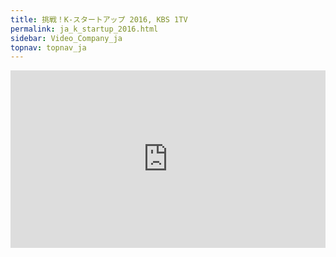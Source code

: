 ```yaml
---
title: 挑戦！K-スタートアップ 2016, KBS 1TV
permalink: ja_k_startup_2016.html
sidebar: Video_Company_ja
topnav: topnav_ja
---
```


<style>.embed-container { position: relative; padding-bottom: 56.25%; height: 0; overflow: hidden; max-width: 100%; } .embed-container iframe, .embed-container object, .embed-container embed { position: absolute; top: 0; left: 0; width: 100%; height: 100%; }</style><div class='embed-container'><iframe src='https://www.youtube.com/embed/VMaubsqM8Z4' frameborder='0' allowfullscreen></iframe></div>